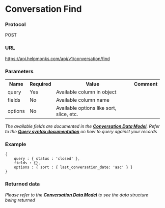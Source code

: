 # Conversation Find

### Protocol
POST

### URL
https://api.helpmonks.com/api/v1/conversation/find

### Parameters
<table>
    <tr>
        <th>Name</th>
        <th>Required</th>
        <th>Value</th>
        <th>Comment</th>
    </tr>
    <tr>
        <td>query</td>
        <td>Yes</td>
        <td>Available column in object</td>
        <td></td>
    </tr>
    <tr>
        <td>fields</td>
        <td>No</td>
        <td>Available column name</td>
        <td></td>
    </tr>
    <tr>
        <td>options</td>
        <td>No</td>
        <td>Available options like sort, slice, etc.</td>
        <td></td>
    </tr>
</table>

*The available fields are documented in the **[Conversation Data Model](/api/models/conversation/)**. Refer to the **[Query syntax documentation](/api/syntax)** on how to query against your records*

### Example

```
{
    query : { status : 'closed' },
    fields : {},
    options : { sort : { last_conversation_date: 'asc' } }
}
```

### Returned data

*Please refer to the **[Conversation Data Model](/api/models/conversation/)** to see the data structure being returned*

